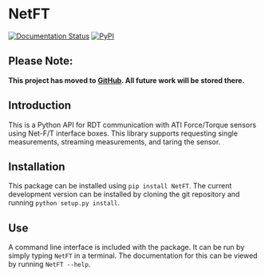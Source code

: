 # NetFT

[![Documentation Status](https://readthedocs.org/projects/netft/badge/?version=latest)](https://netft.readthedocs.io/en/latest/?badge=latest)
[![PyPI](https://img.shields.io/pypi/v/NetFT.svg)](https://pypi.org/project/NetFT/)

## Please Note:
**This project has moved to [GitHub](https://github.com/CameronDevine/NetFT). All future work will be stored there.**

## Introduction

This is a Python API for RDT communication with ATI Force/Torque sensors using Net-F/T interface boxes. This library supports requesting single measurements, streaming measurements, and taring the sensor.

## Installation

This package can be installed using `pip install NetFT`. The current development version can be installed by cloning the git repository and running `python setup.py install`.

## Use

A command line interface is included with the package. It can be run by simply typing `NetFT` in a terminal. The documentation for this can be viewed by running `NetFT --help`.
